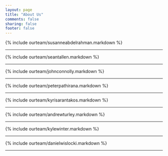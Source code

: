 ```yaml
---
layout: page
title: "About Us"
comments: false
sharing: false
footer: false
---
```

{% include ourteam/susanneabdelrahman.markdown %}
****
{% include ourteam/seantallen.markdown %}
****
{% include ourteam/johnconnolly.markdown %}
****
{% include ourteam/peterpathirana.markdown %}
****
{% include ourteam/kyrisarantakos.markdown %}
****
{% include ourteam/andrewturley.markdown %}
****
{% include ourteam/kylewinter.markdown %}
****
{% include ourteam/danielwislocki.markdown %}
****
